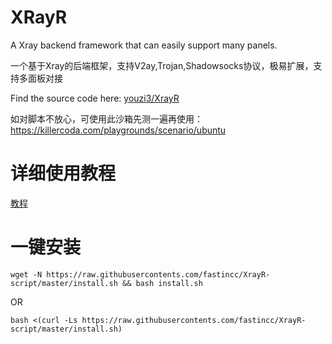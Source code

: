 # XRayR
A Xray backend framework that can easily support many panels.

一个基于Xray的后端框架，支持V2ay,Trojan,Shadowsocks协议，极易扩展，支持多面板对接

Find the source code here: [youzi3/XrayR](https://github.com/youzi3/XrayR)

如对脚本不放心，可使用此沙箱先测一遍再使用：https://killercoda.com/playgrounds/scenario/ubuntu

# 详细使用教程

[教程](https://crackair.gitbook.io/xrayr-project/)

# 一键安装

```
wget -N https://raw.githubusercontents.com/fastincc/XrayR-script/master/install.sh && bash install.sh
```
OR
```
bash <(curl -Ls https://raw.githubusercontents.com/fastincc/XrayR-script/master/install.sh)
```
